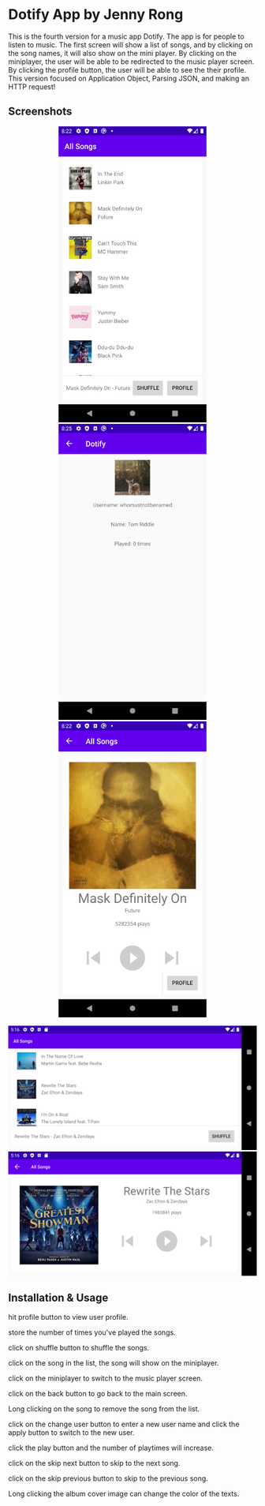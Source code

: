 # Dotify App by Jenny Rong

This is the fourth version for a music app Dotify. The app is for people to listen to music. The first screen will show a list of songs, and by clicking on the song names, it will also show on the mini player. By clicking on the miniplayer, the user will be able to be redirected to the music player screen. By clicking the profile button, the user will be able to see the their profile. This version focused on Application Object, Parsing JSON, and making an HTTP request!


## Screenshots
<p align="middle">
<img src="./screenshot8.png" alt="Screenshot of the app" height="600" />
<img src="./screenshot7.png" alt="Screenshot of the app" height="600" />
<img src="./screenshot6.png" alt="Screenshot of the app" height="600" />
</p>
<p align="middle">
<img src="./screenshot4.png" alt="Screenshot of the app" width="600" />
<img src="./screenshot5.png" alt="Screenshot of the app" width="600" />
<p align="middle">

## Installation & Usage
hit profile button to view user profile.

store the number of times you've played the songs.

click on shuffle button to shuffle the songs.

click on the song in the list, the song will show on the miniplayer.

click on the miniplayer to switch to the music player screen.

click on the back button to go back to the main screen. 

Long clicking on the song to remove the song from the list.

click on the change user button to enter a new user name and click the apply button to switch to the new user.

click the play button and the number of playtimes will increase.

click on the skip next button to skip to the next song.

click on the skip previous button to skip to the previous song. 

Long clicking the album cover image can change the color of the texts. 
